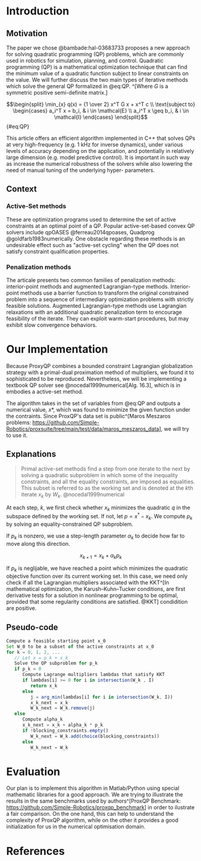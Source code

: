 # Introduction

## Motivation

The paper we chose @bambade:hal-03683733 proposes a new approach for solving
quadratic programming (QP) problems, which are commonly used in robotics for
simulation, planning, and control. Quadratic programming (QP) is a mathematical
optimization technique that can find the minimum value of a quadratic function
subject to linear constraints on the value. We will further discuss the two main
types of iterative methods which solve the general QP formalized in @eq:QP.
^[Where $G$ is a symmetric positive semi-definite matrix.]

$$\begin{split}
\min_{x} q(x) = {1 \over 2} x^T G x + x^T c \\
\text{subject to}
\begin{cases}
   a_i^T x = b_i, & i \in \mathcal{E} \\
   a_i^T x \geq b_i, & i \in \mathcal{I}
\end{cases}
\end{split}$${#eq:QP}

This article offers an efficient algorithm implemented in C++ that solves QPs at
very high-frequency (e.g. 1 kHz for inverse dynamics), under various levels of
accuracy depending on the application, and potentially in relatively large
dimension (e.g. model predictive control). It is important in such way as
increase the numerical robustness of the solvers while also lowering the need of
manual tuning of the underlying hyper- parameters.

## Context

### Active-Set methods

These are optimization programs used to determine the set of active constraints
at an optimal point of a QP. Popular active-set-based convex QP solvers include
qpOASES @ferreau2014qpoases, Quadprog @goldfarb1983numerically. One obstacle
regarding these methods is an undesirable effect such as "active-set cycling"
when the QP does not satisfy constraint qualification properties.

### Penalization methods

The articale presents two common families of penalization methods:
interior-point methods and augmented Lagrangian-type methods. Interior-point
methods use a barrier function to transform the original constrained problem
into a sequence of intermediary optimization problems with strictly feasible
solutions. Augmented Lagrangian-type methods use Lagrangian relaxations with an
additional quadratic penalization term to encourage feasibility of the iterate.
They can exploit warm-start procedures, but may exhibit slow convergence
behaviors.

# Our Implementation

Because ProxyQP combines a bounded constraint Lagrangian globalization strategy
with a primal-dual proximation method of multipliers, we found it to
sophisticated to be reproduced. Nevertheless, we will be implementing a textbook
QP solver see @nocedal1999numerical[Alg. 16.3], which is in embodies a
active-set method.

The algorithm takes in the set of variables from @eq:QP and outputs a numerical
value, $x*$, which was found to minimize the given function under the
contraints. Since ProxQP's data set is
public^[Maros Meszaros problems: <https://github.com/Simple-Robotics/proxsuite/tree/main/test/data/maros_meszaros_data>],
we will try to use it.

## Explanations

> Primal active-set methods find a step from one iterate to the next by solving
> a quadratic subproblem in which some of the inequality constraints, and all
> the equality constraints, are imposed as equalities. This subset is referred
> to as the working set and is denoted at the $k$th iterate $x_k$ by $W_k$. @nocedal1999numerical

At each step, $k$, we first check whether $x_k$ minimizes the quadratic $q$ in
the subspace defined by the working set. If not, let $p = x^* - x_k$. We compute
$p_k$ by solving an equality-constrained QP subproblem.

If $p_k$ is nonzero, we use a step-length parameter $\alpha_k$ to decide how far
to move along this direction.

$$x_{k+1} = x_k + \alpha_k p_k$$

If $p_k$ is neglijable, we have reached a point which minimizes the quadratic
objective function over its current working set. In this case, we need only
check if all the Lagrangian multipliers associated with the
KKT^[In mathematical optimization, the Karush–Kuhn–Tucker conditions,  are first
derivative tests for a solution in nonlinear programming to be optimal, provided
that some regularity conditions are satisfied. @KKT] condidition are positive.

## Pseudo-code

```typescript
Compute a feasible starting point x_0
Set W_0 to be a subset of the active constraints at x_0
for k = 0, 1, 2, ...
   // Let x = p_k + x_k
   Solve the QP subproblem for p_k
   if p_k = 0
      Compute Lagrange multipliers lambdas that satisfy KKT
      if lambdas[i] >= 0 for i in intersection(W_k , I)
         return x_k
      else
         j = arg_min(lambdas[i] for i in intersection(W_k, I))
         x_k_next = x_k
         W_k_next = W_k.remove(j)
   else
      Compute alpha_k
      x_k_next = x_k + alpha_k * p_k
      if !blocking_constraints.empty()
         W_k_next = W_k.add(choice(blocking_constraints))
      else
         W_k_next = W_k
```

# Evaluation

Our plan is to implement this algorithm in Matlab/Python using special
mathematic libraries for a good approach. We are trying to illustrate the
results in the same benchmarks used by
authors^[ProxQP Benchmark: <https://github.com/Simple-Robotics/proxqp_benchmark>]
in order to ilustrate a fair comparison. On the one hand, this can help to
understand the complexity of ProxQP algorithm, while on the other it provides a
good initialization for us in the numerical optimisation domain.

# References
